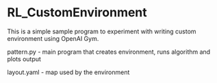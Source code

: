 # RL_CustomEnvironment
This is a simple sample program to experiment with writing custom environment using OpenAI Gym.

pattern.py - main program that creates environment, runs algorithm and plots output


layout.yaml - map used by the environment
